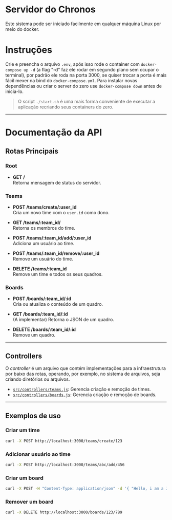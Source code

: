 # Servidor do Chronos
Este sistema pode ser iniciado facilmente em qualquer máquina Linux por meio do docker.

# Instruções
Crie e preencha o arquivo `.env`, após isso rode o container com `docker-compose up -d` (a flag "-d" faz ele rodar em segundo plano sem ocupar o terminal), por padrão ele roda na porta 3000, se quiser trocar a porta é mais fácil mexer na bind do `docker-compose.yml`. Para instalar novas dependências ou criar o server do zero use `docker-compose down` antes de inicia-lo.

> O script `./start.sh` é uma mais forma conveniente de executar a aplicação recriando seus containers do zero.

---

# Documentação da API

## Rotas Principais
### Root
- **GET /**  
  Retorna mensagem de status do servidor.

### Teams
- **POST /teams/create/:user_id**  
  Cria um novo time com o `user.id` como dono.

- **GET /teams/:team_id/**  
  Retorna os membros do time.

- **POST /teams/:team_id/add/:user_id**  
  Adiciona um usuário ao time.

- **POST /teams/:team_id/remove/:user_id**  
  Remove um usuário do time.

- **DELETE /teams/:team_id**  
  Remove um time e todos os seus quadros.

### Boards
- **POST /boards/:team_id/:id**  
  Cria ou atualiza o conteúdo de um quadro.

- **GET /boards/:team_id/:id**  
  (A implementar) Retorna o JSON de um quadro.

- **DELETE /boards/:team_id/:id**  
  Remove um quadro.

---

## Controllers
O *controller* é um arquivo que contém implementações para a infraestrutura por baixo das rotas, operando, por exemplo, no sistema de arquivos, seja criando diretórios ou arquivos.

- [`src/controllers/teams.js`](src/controllers/teams.js): Gerencia criação e remoção de times.
- [`src/controllers/boards.js`](src/controllers/boards.js): Gerencia criação e remoção de boards.

---

## Exemplos de uso

### Criar um time
```bash
curl -X POST http://localhost:3000/teams/create/123
```

### Adicionar usuário ao time
```bash
curl -X POST http://localhost:3000/teams/abc/add/456
```

### Criar um board
```bash
curl -X POST -H "Content-Type: application/json" -d '{ "Hello, i am a JSON (Joaquim Standart Object Notation)" }' http://localhost:3000/boards/123/789
```

### Remover um board
```bash
curl -X DELETE http://localhost:3000/boards/123/789
```
